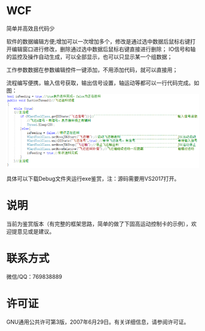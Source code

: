 # WCF
简单并高效且代码少

软件的数据编辑方便;增加可以一次增加多个，修改是通过选中数据后鼠标右键打开编辑窗口进行修改，删除通过选中数据后鼠标右键直接进行删除；
IO信号和轴的监控及操作自动生成，可以全部显示，也可以只显示某一个组数据；

工作参数数据在参数编辑控件一键添加，不用添加代码，就可以直接用；

流程编写便携，输入信号获取，输出信号设置，轴运动等都可以一行代码完成。如图：
![Image text](https://raw.githubusercontent.com/jiliwei/WCF/master/img/ProcessCode.png)

具体可以下载Debug文件夹运行exe鉴赏，注：源码需要用VS2017打开。

# 说明
当前为鉴赏版本（有完整的框架思路，简单的做了下固高运动控制卡的示例），欢迎提意见或是建议。

# 联系方式
微信/QQ：769838889 

# 许可证
GNU通用公共许可第3版，2007年6月29日。有关详细信息，请参阅许可证。 
